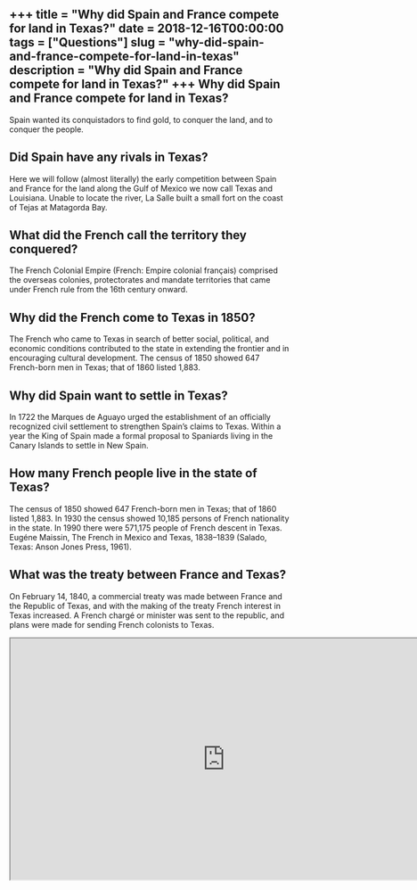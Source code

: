+++
title = "Why did Spain and France compete for land in Texas?"
date = 2018-12-16T00:00:00
tags = ["Questions"]
slug = "why-did-spain-and-france-compete-for-land-in-texas"
description = "Why did Spain and France compete for land in Texas?"
+++
Why did Spain and France compete for land in Texas?
---------------------------------------------------

Spain wanted its conquistadors to find gold, to conquer the land, and to conquer the people.

Did Spain have any rivals in Texas?
-----------------------------------

Here we will follow (almost literally) the early competition between Spain and France for the land along the Gulf of Mexico we now call Texas and Louisiana. Unable to locate the river, La Salle built a small fort on the coast of Tejas at Matagorda Bay.

What did the French call the territory they conquered?
------------------------------------------------------

The French Colonial Empire (French: Empire colonial français) comprised the overseas colonies, protectorates and mandate territories that came under French rule from the 16th century onward.

Why did the French come to Texas in 1850?
-----------------------------------------

The French who came to Texas in search of better social, political, and economic conditions contributed to the state in extending the frontier and in encouraging cultural development. The census of 1850 showed 647 French-born men in Texas; that of 1860 listed 1,883.

Why did Spain want to settle in Texas?
--------------------------------------

In 1722 the Marques de Aguayo urged the establishment of an officially recognized civil settlement to strengthen Spain’s claims to Texas. Within a year the King of Spain made a formal proposal to Spaniards living in the Canary Islands to settle in New Spain.

How many French people live in the state of Texas?
--------------------------------------------------

The census of 1850 showed 647 French-born men in Texas; that of 1860 listed 1,883. In 1930 the census showed 10,185 persons of French nationality in the state. In 1990 there were 571,175 people of French descent in Texas. Eugéne Maissin, The French in Mexico and Texas, 1838–1839 (Salado, Texas: Anson Jones Press, 1961).

What was the treaty between France and Texas?
---------------------------------------------

On February 14, 1840, a commercial treaty was made between France and the Republic of Texas, and with the making of the treaty French interest in Texas increased. A French chargé or minister was sent to the republic, and plans were made for sending French colonists to Texas.

<iframe allow="accelerometer; autoplay; clipboard-write; encrypted-media; gyroscope; picture-in-picture" allowfullscreen="" class="__youtube_prefs__  epyt-is-override  no-lazyload" data-no-lazy="1" data-origheight="433" data-origwidth="770" data-skipgform_ajax_framebjll="" height="433" id="_ytid_71205" loading="lazy" src="https://www.youtube.com/embed/JuH3a3xLuw4?enablejsapi=1&autoplay=0&cc_load_policy=0&cc_lang_pref=&iv_load_policy=1&loop=0&modestbranding=0&rel=1&fs=1&playsinline=0&autohide=2&theme=dark&color=red&controls=1&" title="YouTube player" width="770"></iframe>